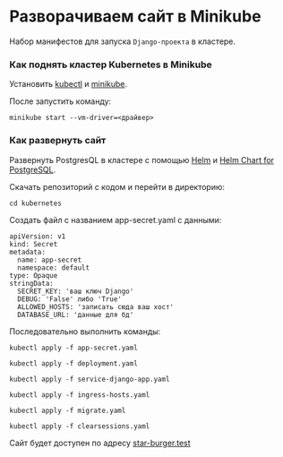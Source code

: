 # Разворачиваем сайт в Minikube
Набор манифестов для запуска `Django-проекта` в кластере.

### Как поднять кластер Kubernetes в Minikube
Установить [kubectl](https://kubernetes.io/ru/docs/tasks/tools/install-kubectl/) и [minikube](https://minikube.sigs.k8s.io/docs/start/?arch=%2Flinux%2Fx86-64%2Fstable%2Fbinary+download).  

После запустить команду:

```
minikube start --vm-driver=<драйвер>
```
### Как развернуть сайт
Развернуть PostgresQL в кластере с помощью [Helm](https://helm.sh/) и [Helm Chart for PostgreSQL](https://artifacthub.io/packages/helm/bitnami/postgresql).

Скачать репозиторий с кодом и перейти в директорию:

```
cd kubernetes
```

Создать файл с названием app-secret.yaml с данными:

```commandline
apiVersion: v1
kind: Secret
metadata:
  name: app-secret
  namespace: default
type: Opaque
stringData:
  SECRET_KEY: 'ваш ключ Django'
  DEBUG: 'False' либо 'True'
  ALLOWED_HOSTS: 'записать сюда ваш хост'
  DATABASE_URL: 'данные для бд'
```

Последовательно выполнить команды:

```
kubectl apply -f app-secret.yaml
```

```
kubectl apply -f deployment.yaml
```

```
kubectl apply -f service-django-app.yaml
```

```
kubectl apply -f ingress-hosts.yaml
```

```
kubectl apply -f migrate.yaml
```

```
kubectl apply -f clearsessions.yaml
```

Сайт будет доступен по адресу [star-burger.test](http://star-burger.test)

